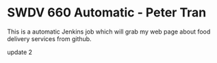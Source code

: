 # SWDV 660 Automatic - Peter Tran

This is a automatic Jenkins job which will grab my web page about food delivery services from github.

update 2